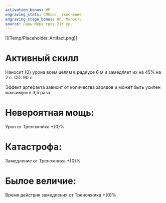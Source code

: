 ```yaml
---
activation_bonus: HP
engraving_stats: СМКрит, Уклонение
engraving_stage_bonus: HP, Милость
source: Ларь Мира грез 21+ ур.
---
```

![[Temp/Placeholder_Artifact.png]]
# Активный скилл
Наносит {0} урона всем целям в радиусе 6 м и замедляет их на 45% на 2 с. CD: 90 с.

Эффект артефакта зависит от количества зарядов и может быть усилен максимум в 3,5 раза.

# Невероятная мощь: 
Урон от Треножника +{0}%
# Катастрофа: 
Замедление от Треножника +{0}%
# Былое величие: 
Время действия замедления от Треножника +{0}%
